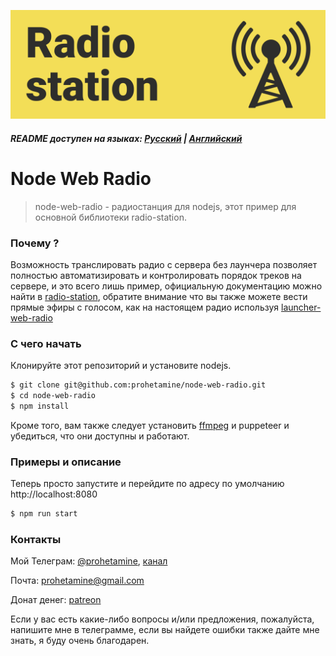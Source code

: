 ![logo](https://github.com/prohetamine/radio-station/blob/main/media/logo.png)

##### README доступен на языках: [Русский](https://github.com/prohetamine/node-web-radio/blob/main/README/russian.md) | [Английский](https://github.com/prohetamine/node-web-radio/blob/main/README.md)


# Node Web Radio

> node-web-radio - радиостанция для nodejs, этот пример для основной библиотеки radio-station.

### Почему ?
Возможность транслировать радио с сервера без лаунчера позволяет полностью автоматизировать и контролировать порядок треков на сервере, и это всего лишь пример, официальную документацию можно найти в [radio-station](https://github.com/prohetamine/radio-station), обратите внимание что вы также можете вести прямые эфиры с голосом, как на настоящем радио используя [launcher-web-radio](https://github.com/prohetamine/launcher-web-radio)

### С чего начать

Клонируйте этот репозиторий и установите nodejs.

```sh
$ git clone git@github.com:prohetamine/node-web-radio.git
$ cd node-web-radio
$ npm install
```

Кроме того, вам также следует установить [ffmpeg](https://ffmpeg.org/download.html) и puppeteer и убедиться, что они доступны и работают.

### Примеры и описание

Теперь просто запустите и перейдите по адресу по умолчанию http://localhost:8080

```sh
$ npm run start
```

### Контакты

Мой Телеграм: [@prohetamine](https://t.me/prohetamine), [канал](https://t.me/prohetamines)

Почта: prohetamine@gmail.com

Донат денег: [patreon](https://www.patreon.com/prohetamine)

Если у вас есть какие-либо вопросы и/или предложения, пожалуйста, напишите мне в телеграмме, если вы найдете ошибки также дайте мне знать, я буду очень благодарен.
